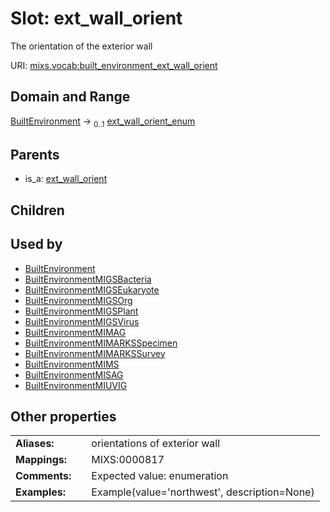 
# Slot: ext_wall_orient


The orientation of the exterior wall

URI: [mixs.vocab:built_environment_ext_wall_orient](https://w3id.org/mixs/vocab/built_environment_ext_wall_orient)


## Domain and Range

[BuiltEnvironment](BuiltEnvironment.md) &#8594;  <sub>0..1</sub> [ext_wall_orient_enum](ext_wall_orient_enum.md)

## Parents

 *  is_a: [ext_wall_orient](ext_wall_orient.md)

## Children


## Used by

 * [BuiltEnvironment](BuiltEnvironment.md)
 * [BuiltEnvironmentMIGSBacteria](BuiltEnvironmentMIGSBacteria.md)
 * [BuiltEnvironmentMIGSEukaryote](BuiltEnvironmentMIGSEukaryote.md)
 * [BuiltEnvironmentMIGSOrg](BuiltEnvironmentMIGSOrg.md)
 * [BuiltEnvironmentMIGSPlant](BuiltEnvironmentMIGSPlant.md)
 * [BuiltEnvironmentMIGSVirus](BuiltEnvironmentMIGSVirus.md)
 * [BuiltEnvironmentMIMAG](BuiltEnvironmentMIMAG.md)
 * [BuiltEnvironmentMIMARKSSpecimen](BuiltEnvironmentMIMARKSSpecimen.md)
 * [BuiltEnvironmentMIMARKSSurvey](BuiltEnvironmentMIMARKSSurvey.md)
 * [BuiltEnvironmentMIMS](BuiltEnvironmentMIMS.md)
 * [BuiltEnvironmentMISAG](BuiltEnvironmentMISAG.md)
 * [BuiltEnvironmentMIUVIG](BuiltEnvironmentMIUVIG.md)

## Other properties

|  |  |  |
| --- | --- | --- |
| **Aliases:** | | orientations of exterior wall |
| **Mappings:** | | MIXS:0000817 |
| **Comments:** | | Expected value: enumeration |
| **Examples:** | | Example(value='northwest', description=None) |

